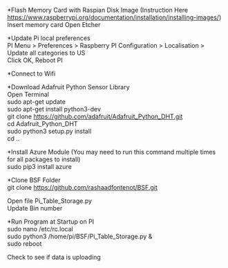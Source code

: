 *Flash Memory Card with Raspian Disk Image
(Instruction Here https://www.raspberrypi.org/documentation/installation/installing-images/)  
Insert memory card
Open Etcher

*Update Pi local preferences  
PI Menu > Preferences > Raspberry PI Configuration > Localisation > Update all categories to US  
Click OK, Reboot PI  

*Connect to Wifi

*Download Adafruit Python Sensor Library  
Open Terminal  
sudo apt-get update  
sudo apt-get install python3-dev  
git clone https://github.com/adafruit/Adafruit_Python_DHT.git  
cd Adafruit_Python_DHT  
sudo python3 setup.py install  
cd ..  

*Install Azure Module (You may need to run this command multiple times for all packages to install)  
sudo pip3 install azure  

*Clone BSF Folder  
git clone https://github.com/rashaadfontenot/BSF.git  

Open file Pi_Table_Storage.py  
Update Bin number  

*Run Program at Startup on PI  
sudo nano /etc/rc.local  
sudo python3 /home/pi/BSF/Pi_Table_Storage.py &  
sudo reboot  

Check to see if data is uploading
